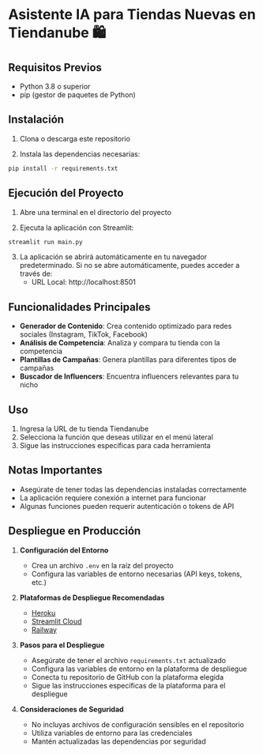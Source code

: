 # Asistente IA para Tiendas Nuevas en Tiendanube 🛍️

## Requisitos Previos

- Python 3.8 o superior
- pip (gestor de paquetes de Python)

## Instalación

1. Clona o descarga este repositorio

2. Instala las dependencias necesarias:
```bash
pip install -r requirements.txt
```

## Ejecución del Proyecto

1. Abre una terminal en el directorio del proyecto

2. Ejecuta la aplicación con Streamlit:
```bash
streamlit run main.py
```

3. La aplicación se abrirá automáticamente en tu navegador predeterminado. Si no se abre automáticamente, puedes acceder a través de:
   - URL Local: http://localhost:8501

## Funcionalidades Principales

- **Generador de Contenido**: Crea contenido optimizado para redes sociales (Instagram, TikTok, Facebook)
- **Análisis de Competencia**: Analiza y compara tu tienda con la competencia
- **Plantillas de Campañas**: Genera plantillas para diferentes tipos de campañas
- **Buscador de Influencers**: Encuentra influencers relevantes para tu nicho

## Uso

1. Ingresa la URL de tu tienda Tiendanube
2. Selecciona la función que deseas utilizar en el menú lateral
3. Sigue las instrucciones específicas para cada herramienta

## Notas Importantes

- Asegúrate de tener todas las dependencias instaladas correctamente
- La aplicación requiere conexión a internet para funcionar
- Algunas funciones pueden requerir autenticación o tokens de API

## Despliegue en Producción

1. **Configuración del Entorno**
   - Crea un archivo `.env` en la raíz del proyecto
   - Configura las variables de entorno necesarias (API keys, tokens, etc.)

2. **Plataformas de Despliegue Recomendadas**
   - [Heroku](https://heroku.com)
   - [Streamlit Cloud](https://streamlit.io/cloud)
   - [Railway](https://railway.app)

3. **Pasos para el Despliegue**
   - Asegúrate de tener el archivo `requirements.txt` actualizado
   - Configura las variables de entorno en la plataforma de despliegue
   - Conecta tu repositorio de GitHub con la plataforma elegida
   - Sigue las instrucciones específicas de la plataforma para el despliegue

4. **Consideraciones de Seguridad**
   - No incluyas archivos de configuración sensibles en el repositorio
   - Utiliza variables de entorno para las credenciales
   - Mantén actualizadas las dependencias por seguridad